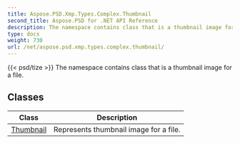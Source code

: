 ```yaml
---
title: Aspose.PSD.Xmp.Types.Complex.Thumbnail
second_title: Aspose.PSD for .NET API Reference
description: The namespace contains class that is a thumbnail image for a file
type: docs
weight: 730
url: /net/aspose.psd.xmp.types.complex.thumbnail/
---
```

{{< psd/tize >}}
The namespace contains class that is a thumbnail image for a file.

## Classes

| Class | Description |
| --- | --- |
| [Thumbnail](./thumbnail/) | Represents thumbnail image for a file. |


